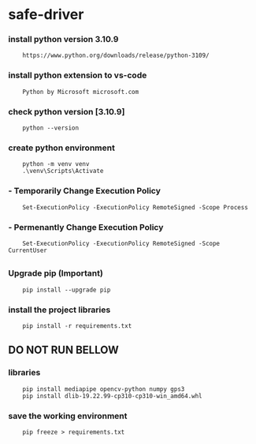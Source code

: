 # safe-driver

### install python version 3.10.9
        https://www.python.org/downloads/release/python-3109/

### install python extension to vs-code
        Python by Microsoft microsoft.com

### check python version [3.10.9]
        python --version

### create python environment
        python -m venv venv
        .\venv\Scripts\Activate

### - Temporarily Change Execution Policy
        Set-ExecutionPolicy -ExecutionPolicy RemoteSigned -Scope Process

### - Permenantly Change Execution Policy
        Set-ExecutionPolicy -ExecutionPolicy RemoteSigned -Scope CurrentUser

## 

### Upgrade pip (Important)
        pip install --upgrade pip

### install the project libraries
        pip install -r requirements.txt

## DO NOT RUN BELLOW

### libraries
        pip install mediapipe opencv-python numpy gps3
        pip install dlib-19.22.99-cp310-cp310-win_amd64.whl

### save the working environment
        pip freeze > requirements.txt

